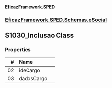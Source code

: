 #### [EficazFramework.SPED](EficazFrameworkSPED.md 'EficazFramework SPED')
### [EficazFramework.SPED.Schemas.eSocial](EficazFramework.SPED.Schemas.eSocial.md 'EficazFramework.SPED.Schemas.eSocial')

## S1030_Inclusao Class
### Properties

| # | Name | |
| ---: | :--- | :--- |
| 02 | ideCargo |  |
| 03 | dadosCargo |  |
